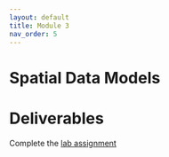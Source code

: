 ```yaml
---
layout: default
title: Module 3
nav_order: 5
---
```



# Spatial Data Models


# Deliverables

Complete the [lab assignment](https://june-skeeter.github.io/GEOB270_Lab2_2021S1/)



